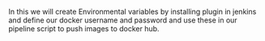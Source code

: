 In this we will create Environmental variables by installing plugin in jenkins and define our docker username and password and use these in our pipeline script to push images to docker hub.

